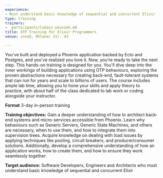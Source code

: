 ```yaml
---
experience:
- Must understand basic knowledge of sequential and concurrent Elixir
type: training
trainers:
- _participants/lukasz-pauszek.md
title: OTP Training for Elixir Programmers
venue: innoQ, Ohlauer Str. 43

---
```

You've built and deployed a Phoenix application backed by Ecto and Postgres, and you've realized you love it. Now, you're ready to take the next step. This hands-on training is designed for you. You'll dive deep into the inner workings of building applications using OTP behaviours, exploring the proven abstractions necessary for creating back-end, fault-tolerant systems that can run for years and scale to billions of users. The course includes ample lab time, allowing you to hone your skills and apply theory to practice, with about half of the class dedicated to lab work or coding alongside your instructor.

**Format**
3-day in-person training

**Training objectives:**
Gain a deeper understanding of how to architect back-end systems and micro-services accessible from Phoenix. 
Learn why behaviours such as Generic Servers, Generic State Machines, and others are necessary, when to use them, and how to integrate them into supervision trees. 
Acquire knowledge on dealing with load issues by applying techniques like pooling, circuit breakers, and producer/consumer solutions.
Additionally, develop a comprehensive understanding of how an application works, how to create them, and how to ensure they work seamlessly together.

**Target audience:**
Software Developers, Engineers and Architects who must understand basic knowledge of sequential and concurrent Elixir
